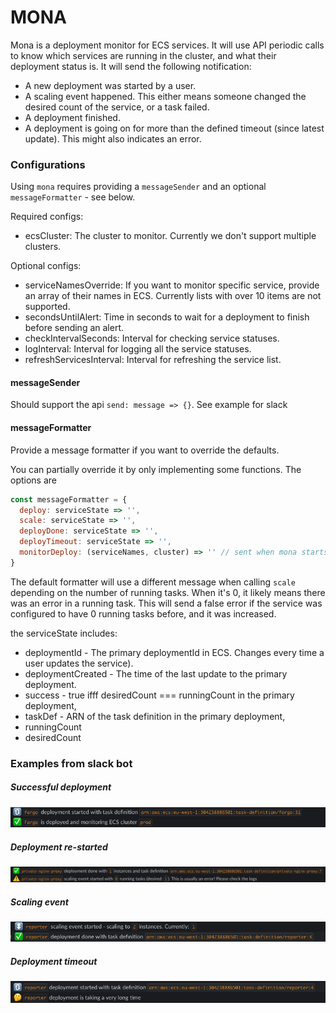 
# MONA

Mona is a deployment monitor for ECS services. It will use API periodic calls to know which services are running in the cluster,
and what their deployment status is. It will send the following notification:
- A new deployment was started by a user.
- A scaling event happened. This either means someone changed the desired count of the service, or a task failed.
- A deployment finished.
- A deployment is going on for more than the defined timeout (since latest update). This might also indicates an error.

### Configurations

Using `mona` requires providing a `messageSender` and an optional `messageFormatter` - see below.

Required configs:
- ecsCluster: The cluster to monitor. Currently we don't support multiple clusters.

Optional configs:
- serviceNamesOverride: If you want to monitor specific service, provide an array of their names in ECS. Currently lists with over 10 items are not supported.
- secondsUntilAlert: Time in seconds to wait for a deployment to finish before sending an alert.
- checkIntervalSeconds: Interval for checking service statuses.
- logInterval: Interval for logging all the service statuses.
- refreshServicesInterval: Interval for refreshing the service list.

#### messageSender
Should support the api `send: message => {}`. See example for slack

#### messageFormatter
Provide a message formatter if you want to override the defaults.

You can partially override it by only implementing some functions. The options are

```js
const messageFormatter = {
  deploy: serviceState => '',
  scale: serviceState => '',
  deployDone: serviceState => '',
  deployTimeout: serviceState => '',
  monitorDeploy: (serviceNames, cluster) => '' // sent when mona starts
}
```

The default formatter will use a different message when calling `scale` depending on the number of running tasks. When it's 0,
it likely means there was an error in a running task.
This will send a false error if the service was configured to have 0 running tasks before, and it was increased.

the serviceState includes:
- deploymentId - The primary deploymentId in ECS. Changes every time a user updates the service).
- deploymentCreated - The time of the last update to the primary deployment.
- success - true ifff desiredCount === runningCount in the primary deployment,
- taskDef - ARN of the task definition in the primary deployment,
- runningCount
- desiredCount

### Examples from slack bot

##### Successful deployment
![Successful deployment](./example/slack-examples/happy-path.png)
##### Deployment re-started
![Deployment re-started](./example/slack-examples/restart.png)
##### Scaling event
![Scaling event](./example/slack-examples/scaling.png)
##### Deployment timeout
![Deployment timeout](./example/slack-examples/timeout.png)
